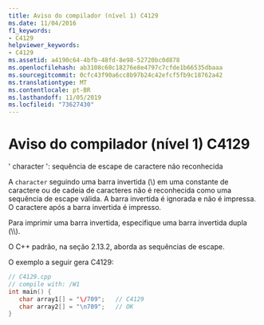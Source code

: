 ```yaml
---
title: Aviso do compilador (nível 1) C4129
ms.date: 11/04/2016
f1_keywords:
- C4129
helpviewer_keywords:
- C4129
ms.assetid: a4190c64-4bfb-48fd-8e98-52720bc0d878
ms.openlocfilehash: ab3108c60c18276e8e4797c7cfde1b66535dbaaa
ms.sourcegitcommit: 0cfc43f90a6cc8b97b24c42efcf5fb9c18762a42
ms.translationtype: MT
ms.contentlocale: pt-BR
ms.lasthandoff: 11/05/2019
ms.locfileid: "73627430"
---
```

# <a name="compiler-warning-level-1-c4129"></a>Aviso do compilador (nível 1) C4129

' character ': sequência de escape de caractere não reconhecida

A `character` seguindo uma barra invertida (\\) em uma constante de caractere ou de cadeia de caracteres não é reconhecida como uma sequência de escape válida. A barra invertida é ignorada e não é impressa. O caractere após a barra invertida é impresso.

Para imprimir uma barra invertida, especifique uma barra invertida dupla (\\\\).

O C++ padrão, na seção 2.13.2, aborda as sequências de escape.

O exemplo a seguir gera C4129:

```cpp
// C4129.cpp
// compile with: /W1
int main() {
   char array1[] = "\/709";   // C4129
   char array2[] = "\n709";   // OK
}
```